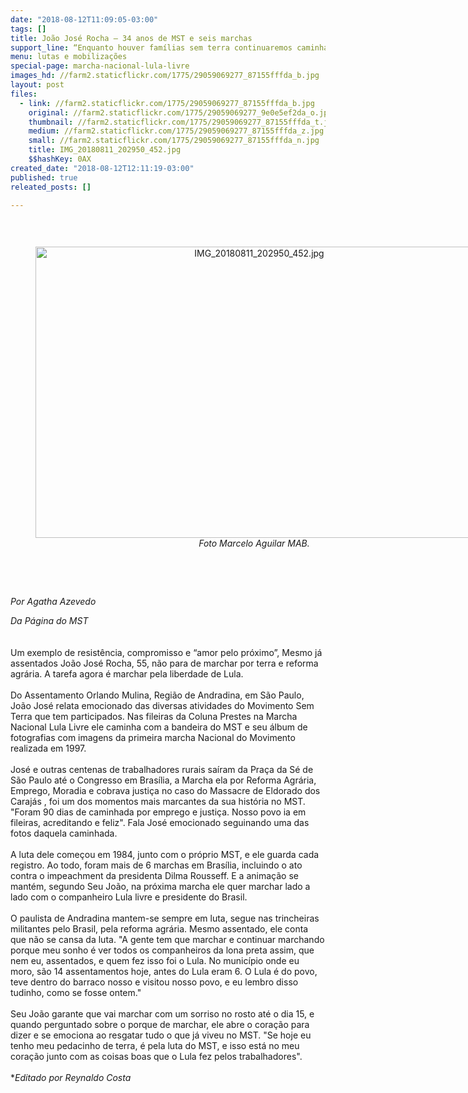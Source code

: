 ```yaml
---
date: "2018-08-12T11:09:05-03:00"
tags: []
title: João José Rocha – 34 anos de MST e seis marchas
support_line: ​“Enquanto houver famílias sem terra continuaremos caminhando”.
menu: lutas e mobilizações
special-page: marcha-nacional-lula-livre
images_hd: //farm2.staticflickr.com/1775/29059069277_87155fffda_b.jpg
layout: post
files:
  - link: //farm2.staticflickr.com/1775/29059069277_87155fffda_b.jpg
    original: //farm2.staticflickr.com/1775/29059069277_9e0e5ef2da_o.jpg
    thumbnail: //farm2.staticflickr.com/1775/29059069277_87155fffda_t.jpg
    medium: //farm2.staticflickr.com/1775/29059069277_87155fffda_z.jpg
    small: //farm2.staticflickr.com/1775/29059069277_87155fffda_n.jpg
    title: IMG_20180811_202950_452.jpg
    $$hashKey: 0AX
created_date: "2018-08-12T12:11:19-03:00"
published: true
releated_posts: []

---
```

<p>&nbsp;</p>

<div style="text-align:center">
<figure class="image" style="display:inline-block"><img alt="IMG_20180811_202950_452.jpg" height="466" src="//farm2.staticflickr.com/1775/29059069277_87155fffda_b.jpg" width="700" />
<figcaption><em>Foto Marcelo Aguilar MAB.</em></figcaption>
</figure>
</div>

<p>&nbsp;</p>

<p><br />
<em>Por Agatha Azevedo&nbsp;</em></p>

<p><em>Da P&aacute;gina do MST</em><br />
<br />
<br />
Um exemplo de resist&ecirc;ncia, compromisso e &ldquo;amor pelo pr&oacute;ximo&rdquo;, Mesmo j&aacute; assentados Jo&atilde;o Jos&eacute; Rocha, 55, n&atilde;o para de marchar por terra e reforma agr&aacute;ria. A tarefa agora &eacute; marchar pela liberdade de Lula.<br />
<br />
Do Assentamento Orlando Mulina, Regi&atilde;o de Andradina, em S&atilde;o Paulo, Jo&atilde;o Jos&eacute; relata emocionado das diversas atividades do Movimento Sem Terra que tem participados. Nas fileiras da Coluna Prestes na Marcha Nacional Lula Livre ele caminha com a bandeira do MST e seu &aacute;lbum de fotografias com imagens da primeira marcha Nacional do Movimento realizada em 1997.&nbsp;<br />
<br />
Jos&eacute; e outras centenas de trabalhadores rurais sa&iacute;ram da Pra&ccedil;a da S&eacute; de S&atilde;o Paulo at&eacute; o Congresso em Bras&iacute;lia, a Marcha ela por Reforma Agr&aacute;ria, Emprego, Moradia e cobrava justi&ccedil;a no caso do Massacre de Eldorado dos Caraj&aacute;s , foi um dos momentos mais marcantes da sua hist&oacute;ria no MST. &quot;Foram 90 dias de caminhada por emprego e justi&ccedil;a. Nosso povo ia em fileiras, acreditando e feliz&quot;. Fala Jos&eacute; emocionado seguinando uma das fotos daquela caminhada.<br />
<br />
A luta dele come&ccedil;ou em 1984, junto com o pr&oacute;prio MST, e ele guarda cada registro. Ao todo, foram mais de 6 marchas em Bras&iacute;lia, incluindo o ato contra o impeachment da presidenta Dilma Rousseff. E a anima&ccedil;&atilde;o se mant&eacute;m, segundo Seu Jo&atilde;o, na pr&oacute;xima marcha ele quer marchar lado a lado com o companheiro Lula livre e presidente do Brasil.<br />
<br />
O paulista de Andradina mantem-se sempre em luta, segue nas trincheiras militantes pelo Brasil, pela reforma agr&aacute;ria. Mesmo assentado, ele conta que n&atilde;o se cansa da luta. &quot;A gente tem que marchar e continuar marchando porque meu sonho &eacute; ver todos os companheiros da lona preta assim, que nem eu, assentados, e quem fez isso foi o Lula. No munic&iacute;pio onde eu moro, s&atilde;o 14 assentamentos hoje, antes do Lula eram 6. O Lula &eacute; do povo, teve dentro do barraco nosso e visitou nosso povo, e eu lembro disso tudinho, como se fosse ontem.&quot;<br />
<br />
Seu Jo&atilde;o garante que vai marchar com um sorriso no rosto at&eacute; o dia 15, e quando perguntado sobre o porque de marchar, ele abre o cora&ccedil;&atilde;o para dizer e se emociona ao resgatar tudo o que j&aacute; viveu no MST. &quot;Se hoje eu tenho meu pedacinho de terra, &eacute; pela luta do MST, e isso est&aacute; no meu cora&ccedil;&atilde;o junto com as coisas boas que o Lula fez pelos trabalhadores&quot;.<br />
<br />
*<em>Editado por Reynaldo Costa</em></p>

